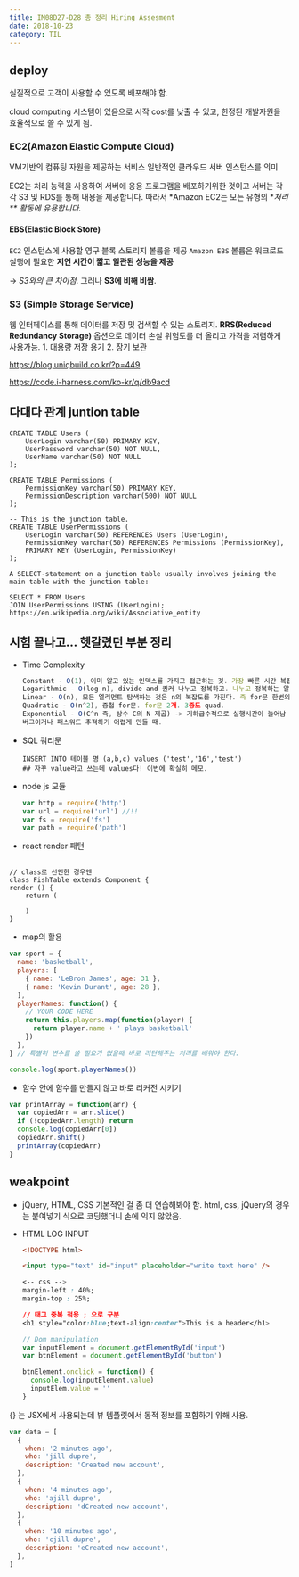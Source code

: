 ```yaml
---
title: IM08D27-D28 총 정리 Hiring Assesment
date: 2018-10-23
category: TIL
---
```


## deploy

실질적으로 고객이 사용할 수 있도록 배포해야 함.

cloud computing 시스템이 있음으로 시작 cost를 낮출 수 있고, 한정된 개발자원을 효율적으로 쓸 수 있게 됨.

### EC2(Amazon Elastic Compute Cloud)

VM기반의 컴퓨팅 자원을 제공하는 서비스
일반적인 클라우드 서버 인스턴스를 의미

EC2는 처리 능력을 사용하여 서버에 응용 프로그램을 배포하기위한 것이고 서버는 각각 S3 및 RDS를 통해 내용을 제공합니다. 따라서 \*Amazon EC2는 모든 유형의 \*_처리\*\* 활동에 유용합니다._

#### **EBS(Elastic Block Store)**

`EC2` 인스턴스에 사용할 영구 블록 스토리지 볼륨을 제공
`Amazon EBS` 볼륨은 워크로드 실행에 필요한 **지연 시간이 짧고 일관된 성능을 제공**

-> _S3와의 큰 차이점_. 그러나 **S3에 비해 비쌈**.

### S3 (Simple Storage Service)

웹 인터페이스를 통해 데이터를 저장 및 검색할 수 있는 스토리지.
**RRS(Reduced Redundancy Storage)** 옵션으로 데이터 손실 위험도를 더 올리고 가격을 저렴하게 사용가능. 1. 대용량 저장 용기 2. 장기 보관

https://blog.uniqbuild.co.kr/?p=449

https://code.i-harness.com/ko-kr/q/db9acd

## 다대다 관계 juntion table

```mysql
CREATE TABLE Users (
    UserLogin varchar(50) PRIMARY KEY,
    UserPassword varchar(50) NOT NULL,
    UserName varchar(50) NOT NULL
);

CREATE TABLE Permissions (
    PermissionKey varchar(50) PRIMARY KEY,
    PermissionDescription varchar(500) NOT NULL
);

-- This is the junction table.
CREATE TABLE UserPermissions (
    UserLogin varchar(50) REFERENCES Users (UserLogin),
    PermissionKey varchar(50) REFERENCES Permissions (PermissionKey),
    PRIMARY KEY (UserLogin, PermissionKey)
);

A SELECT-statement on a junction table usually involves joining the main table with the junction table:

SELECT * FROM Users
JOIN UserPermissions USING (UserLogin);
https://en.wikipedia.org/wiki/Associative_entity

```

## 시험 끝나고... 헷갈렸던 부분 정리

- Time Complexity

  ```javascript
  Constant - O(1), 이미 알고 있는 인덱스를 가지고 접근하는 것. 가장 빠른 시간 복잡도!
  Logarithmic - O(log n), divide and 퀀커 나누고 정복하고. 나누고 정복하는 알고리즘을 가장 실현한 것이 바이너리 서치 트리. log7은 3에 근사한다. 1/2정도로 생각하면 쉬움.
  Linear - O(n), 모든 엘리먼트 탐색하는 것은 n의 복잡도를 가진다. 즉 for문 한번의 경우.
  Quadratic - O(n^2), 중첩 for문. for문 2개. 3중도 quad.
  Exponential - O(C^n 즉, 상수 C의 N 제곱) -> 기하급수적으로 실행시간이 늘어남
  버그이거나 패스워드 추적하기 어렵게 만들 때.
  ```

* SQL 쿼리문

  ```mysql
  INSERT INTO 테이블 명 (a,b,c) values ('test','16','test')
  ## 자꾸 value라고 쓰는데 values다! 이번에 확실히 메모.
  ```

- node js 모듈

  ```javascript
  var http = require('http')
  var url = require('url') //!!
  var fs = require('fs')
  var path = require('path')
  ```

- react render 패턴

```react

// class로 선언한 경우엔
class FishTable extends Component {
render () {
    return (

    )
}
```

- map의 활용

```javascript
var sport = {
  name: 'basketball',
  players: [
    { name: 'LeBron James', age: 31 },
    { name: 'Kevin Durant', age: 28 },
  ],
  playerNames: function() {
    // YOUR CODE HERE
    return this.players.map(function(player) {
      return player.name + ' plays basketball'
    })
  },
} // 특별히 변수를 쓸 필요가 없을때 바로 리턴해주는 처리를 배워야 한다.

console.log(sport.playerNames())
```

- 함수 안에 함수를 만들지 않고 바로 리커전 시키기

```javascript
var printArray = function(arr) {
  var copiedArr = arr.slice()
  if (!copiedArr.length) return
  console.log(copiedArr[0])
  copiedArr.shift()
  printArray(copiedArr)
}
```

## weakpoint

- jQuery, HTML, CSS 기본적인 걸 좀 더 연습해봐야 함. html, css, jQuery의 경우는 붙여넣기 식으로 코딩했더니 손에 익지 않았음.

- HTML LOG INPUT

  ```html
  <!DOCTYPE html>

  <input type="text" id="input" placeholder="write text here" />
  ```

  ```css
  <-- css -->
  margin-left : 40%;
  margin-top : 25%;

  // 태그 중복 적용 ; 으로 구분
  <h1 style="color:blue;text-align:center">This is a header</h1>

  ```

  ```javascript
  // Dom manipulation
  var inputElement = document.getElementById('input')
  var btnElement = document.getElementById('button')

  btnElement.onclick = function() {
    console.log(inputElement.value)
    inputElem.value = ''
  }
  ```

{} 는 JSX에서 사용되는데 뷰 템플릿에서 동적 정보를 포함하기 위해 사용.

```javascript
var data = [
  {
    when: '2 minutes ago',
    who: 'jill dupre',
    description: 'Created new account',
  },
  {
    when: '4 minutes ago',
    who: 'ajill dupre',
    description: 'dCreated new account',
  },
  {
    when: '10 minutes ago',
    who: 'cjill dupre',
    description: 'eCreated new account',
  },
]
```
